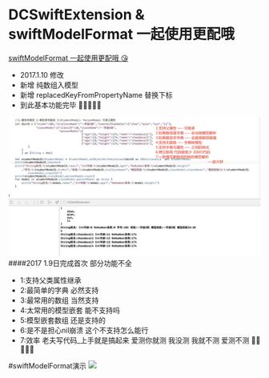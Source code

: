 # DCSwiftExtension & swiftModelFormat 一起使用更配哦
[swiftModelFormat 一起使用更配哦 😘](https://github.com/dacaizhao/swiftModelFormat) 
* 2017.1.10 修改
* 新增 纯数组入模型
* 新增 replacedKeyFromPropertyName 替换下标
* 到此基本功能完毕 👻👻👻👻👻

![](https://github.com/dacaizhao/DCSwiftExtension/blob/master/mark.jpeg?raw=true)
####2017 1.9日完成首次 部分功能不全
* 1:支持父类属性继承  
* 2:最简单的字典 必然支持
* 3:最常用的数组 当然支持
* 4:太常用的模型嵌套 能不支持吗
* 5:模型嵌套数组  还是支持的
* 6:是不是担心nil崩溃 这个不支持怎么能行
* 7:效率 老夫写代码_上手就是搞起来 爱测你就测 我没测 我就不测 爱测不测 👻👻👻👻👻



#swiftModelFormat演示
![](https://github.com/dacaizhao/swiftModelFormat/blob/master/demo.gif?raw=true)

